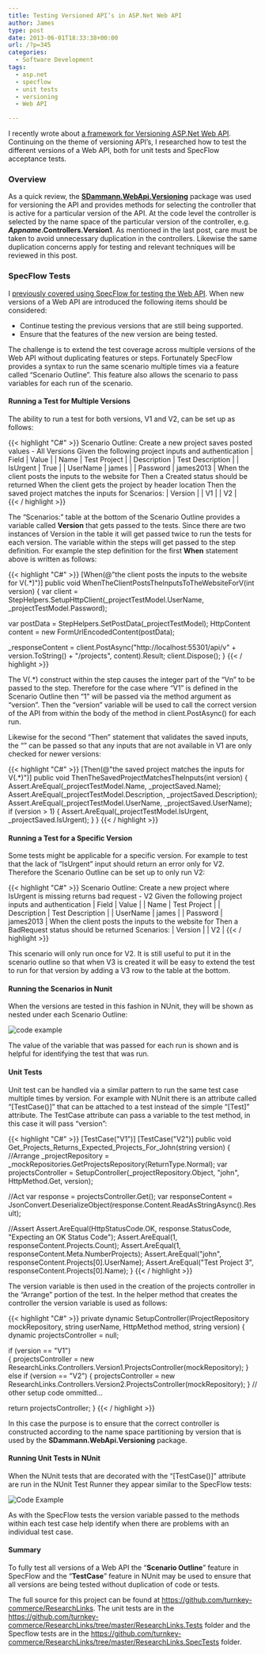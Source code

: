 ```yaml
---
title: Testing Versioned API’s in ASP.Net Web API
author: James
type: post
date: 2013-06-01T18:33:38+00:00
url: /?p=345
categories:
  - Software Development
tags:
  - asp.net
  - specflow
  - unit tests
  - versioning
  - Web API

---
```

I recently wrote about [a framework for Versioning ASP.Net Web API](http://www.culbertsonexchange.com/wp/?p=318). Continuing on the theme of versioning API’s, I researched how to test the different versions of a Web API, both for unit tests and SpecFlow acceptance tests.

### Overview

As a quick review, the [**SDammann.WebApi.Versioning**][1] package was used for versioning the API and provides methods for selecting the controller that is active for a particular version of the API. At the code level the controller is selected by the name space of the particular version of the controller, e.g. **_Appname_.Controllers.Version1**. As mentioned in the last post, care must be taken to avoid unnecessary duplication in the controllers. Likewise the same duplication concerns apply for testing and relevant techniques will be reviewed in this post.

### SpecFlow Tests

I [previously covered using SpecFlow for testing the Web API](http://www.culbertsonexchange.com/wp/?p=293). When new versions of a Web API are introduced the following items should be considered:

  * Continue testing the previous versions that are still being supported.
  * Ensure that the features of the new version are being tested.

The challenge is to extend the test coverage across multiple versions of the Web API without duplicating features or steps. Fortunately SpecFlow provides a syntax to run the same scenario multiple times via a feature called “Scenario Outline”. This feature also allows the scenario to pass variables for each run of the scenario. 

#### Running a Test for Multiple Versions

The ability to run a test for both versions, V1 and V2, can be set up as follows:

{{< highlight "C#" >}}
Scenario Outline: Create a new project saves posted values - All Versions
	Given the following project inputs and authentication
		| Field       | Value            |
		| Name        | Test Project     |
		| Description | Test Description |
		| IsUrgent    | True             |
		| UserName    | james            |
		| Password    | james2013        |
	When the client posts the inputs to the website for <Version>
	Then a Created status should be returned
	When the client gets the project by header location
	Then the saved project matches the inputs for <Version>
Scenarios: 
	| Version |
	| V1      |
	| V2      |    
{{< / highlight >}}


The “Scenarios:” table at the bottom of the Scenario Outline provides a variable called **Version** that gets passed to the tests. Since there are two instances of Version in the table it will get passed twice to run the tests for each version. The **<Version>** variable within the steps will get passed to the step definition. For example the step definition for the first **When** statement above is written as follows:


{{< highlight "C#" >}}
[When(@"the client posts the inputs to the website for V(.*)")]
public void WhenTheClientPostsTheInputsToTheWebsiteForV(int version)
{
  var client = StepHelpers.SetupHttpClient(_projectTestModel.UserName, _projectTestModel.Password);

  var postData = StepHelpers.SetPostData<ProjectTestModel>(_projectTestModel);
  HttpContent content = new FormUrlEncodedContent(postData);

  _responseContent = client.PostAsync("http://localhost:55301/api/v" + version.ToString() + "/projects", content).Result;
  client.Dispose();
}
{{< / highlight >}}

The V(.*) construct within the step causes the integer part of the “Vn” to be passed to the step. Therefore for the case where “V1” is defined in the Scenario Outline then “1” will be passed via the method argument as “version”. Then the “version” variable will be used to call the correct version of the API from within the body of the method in client.PostAsync() for each run.

Likewise for the second “Then” statement that validates the saved inputs, the “<Version>” can be passed so that any inputs that are not available in V1 are only checked for newer versions:

{{< highlight "C#" >}}
[Then(@"the saved project matches the inputs for V(.*)")]
public void ThenTheSavedProjectMatchesTheInputs(int version)
{ 
  Assert.AreEqual(_projectTestModel.Name, _projectSaved.Name);
  Assert.AreEqual(_projectTestModel.Description, _projectSaved.Description);  
  Assert.AreEqual(_projectTestModel.UserName, _projectSaved.UserName);
  if (version > 1) 
  {
    Assert.AreEqual(_projectTestModel.IsUrgent, _projectSaved.IsUrgent);
  }
}
{{< / highlight >}}


#### Running a Test for a Specific Version


Some tests might be applicable for a specific version. For example to test that the lack of “IsUrgent” input should return an error only for V2. Therefore the Scenario Outline can be set up to only run V2:

{{< highlight "C#" >}}
Scenario Outline: Create a new project where IsUrgent is missing returns bad request - V2
	Given the following project inputs and authentication
		| Field       | Value            |
		| Name        | Test Project     |
		| Description | Test Description |
		| UserName    | james            |
		| Password    | james2013        |
	When the client posts the inputs to the website for <Version>
	Then a BadRequest status should be returned
Scenarios: 
	| Version |
	| V2      |
{{< / highlight >}}

This scenario will only run once for V2. It is still useful to put it in the scenario outline so that when V3 is created it will be easy to extend the test to run for that version by adding a V3 row to the table at the bottom.

 #### Running the Scenarios in Nunit

When the versions are tested in this fashion in NUnit, they will be shown as nested under each Scenario Outline:

![code example](http://www.culbertsonexchange.com/wp/wp-content/uploads/2013/06/image.png)

The value of the variable that was passed for each run is shown and is helpful for identifying the test that was run.

#### Unit Tests

Unit test can be handled via a similar pattern to run the same test case multiple times by version. For example with NUnit there is an attribute called “[TestCase()]” that can be attached to a test instead of the simple “[Test]” attribute. The TestCase attribute can pass a variable to the test method, in this case it will pass “version”:

{{< highlight "C#" >}}
[TestCase("V1")]
[TestCase("V2")]
public void Get_Projects_Returns_Expected_Projects_For_John(string version)
{
  //Arrange
  _projectRepository = _mockRepositories.GetProjectsRepository(ReturnType.Normal);
  var projectsController = SetupController(_projectRepository.Object, "john", HttpMethod.Get, version);

  //Act
  var response = projectsController.Get();
  var responseContent = JsonConvert.DeserializeObject<ProjectDto>(response.Content.ReadAsStringAsync().Result);

  //Assert 
  Assert.AreEqual(HttpStatusCode.OK, response.StatusCode, "Expecting an OK Status Code"); 
  Assert.AreEqual(1, responseContent.Projects.Count);
  Assert.AreEqual(1, responseContent.Meta.NumberProjects); 
  Assert.AreEqual("john", responseContent.Projects[0].UserName);
  Assert.AreEqual("Test Project 3", responseContent.Projects[0].Name);
}
{{< / highlight >}}

The version variable is then used in the creation of the projects controller in the “Arrange” portion of the test. In the helper method that creates the controller the version variable is used as follows:


{{< highlight "C#" >}}
private dynamic SetupController(IProjectRepository mockRepository, string userName, HttpMethod method, string version)
{  
  dynamic projectsController = null;
            
  if (version == "V1")  
  {
    projectsController = new ResearchLinks.Controllers.Version1.ProjectsController(mockRepository);
  }  
  else if (version == "V2") 
  {
    projectsController = new ResearchLinks.Controllers.Version2.ProjectsController(mockRepository);
  }
  // other setup code ommitted...
            
  return projectsController;
}
{{< / highlight >}}

In this case the purpose is to ensure that the correct controller is constructed according to the name space partitioning by version that is used by the **SDammann.WebApi.Versioning** package.


#### Running Unit Tests in NUnit

When the NUnit tests that are decorated with the “[TestCase()]” attribute are run in the NUnit Test Runner they appear similar to the SpecFlow tests:


![Code Example](http://www.culbertsonexchange.com/wp/wp-content/uploads/2013/06/image1.png)

As with the SpecFlow tests the version variable passed to the methods within each test case help identify when there are problems with an individual test case.

#### Summary

To fully test all versions of a Web API the “**Scenario Outline**” feature in SpecFlow and the “**TestCase**” feature in NUnit may be used to ensure that all versions are being tested without duplication of code or tests.

The full source for this project can be found at https://github.com/turnkey-commerce/ResearchLinks. The unit tests are in the https://github.com/turnkey-commerce/ResearchLinks/tree/master/ResearchLinks.Tests folder and the Specflow tests are in the https://github.com/turnkey-commerce/ResearchLinks/tree/master/ResearchLinks.SpecTests folder.

 [1]: http://nuget.org/packages/SDammann.WebApi.Versioning/